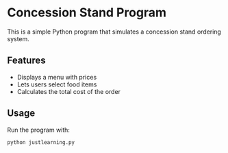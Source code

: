 # Concession Stand Program 

This is a simple Python program that simulates a concession stand ordering system.

## Features
- Displays a menu with prices
- Lets users select food items
- Calculates the total cost of the order

## Usage
Run the program with:
```bash
python justlearning.py
